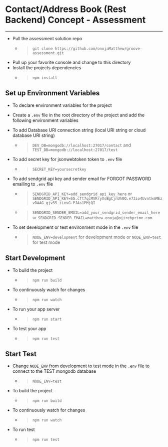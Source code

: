 Contact/Address Book (Rest Backend) Concept - Assessment
===

---

* Pull the assessment solution repo
    - > `git clone https://github.com/onojaMatthew/groove-assessment.git`
* Pull up your favorite console and change to this directory
* Install the projects dependencies 
    - > `npm install`

Set up Environment Variables
---
* To declare environment variables for the project
* Create a `.env` file in the root directory of the project and add the following environment variables
* To add Database URI connection string (local URI string or cloud database URI string)
    - > `DEV_DB=mongodb://localhost:27017/contact` and `TEST_DB=mongodb://localhost:27017/test`
* To add secret key for jsonwebtoken token to `.env` file
    - > `SECRET_KEY=yoursecretkey`
* To add sendgrid api key and sender email for FORGOT PASSWORD emailing to `.env` file
    - > `SENDGRID_API_KEY=add_sendgrid_api_key_here` or `SENDGRID_API_KEY=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`
    - > `SENDGRID_SENDER_EMAIL=add_your_sendgrid_sender_email_here` or `SENDGRID_SENDER_EMAIL=matthew.onoja@ojirehprime.com`

* To set development or test environment mode in the `.env` file
    - > `NODE_ENV=development` for development mode or `NODE_ENV=test` for test mode


Start Development 
---
* To build the project
    - > `npm run build`
* To continuously watch for changes 
    - > `npm run watch`
* To run your app server 
    - > `npm run start`
* To test your app
    - > `npm run test`

Start Test 
---
* Change `NODE_ENV` from development to test mode in the `.env` file to connect to the TEST mongodb database
    - > `NODE_ENV=test`
* To build the project
    - > `npm run build`
* To continuously watch for changes 
    - > `npm run watch`
* To run test
    - > `npm run test`




